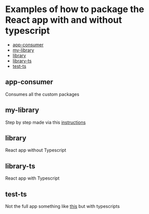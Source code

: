 # Examples of how to package the React app with and without typescript

- [app-consumer](#app-consumer)
- [my-library](#my-library)
- [library](#library)
- [library-ts](#library-ts)
- [test-ts](#test-ts)

## app-consumer

Consumes all the custom packages

## my-library

Step by step made via this [instructions](https://www.madelyneriksen.com/react-component-library-tutorial)

## library

React app without Typescript

## library-ts

React app with Typescript

## test-ts

Not the full app something like [this](#my-library) but with typescripts
